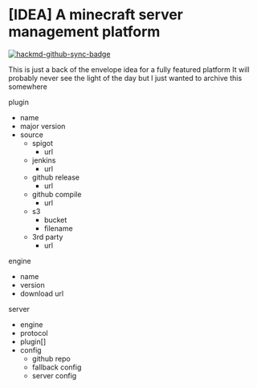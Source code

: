 # [IDEA] A minecraft server management platform

[![hackmd-github-sync-badge](https://hackmd.io/ZNPzJax3T02Rs83mmz6pbA/badge)](https://hackmd.io/ZNPzJax3T02Rs83mmz6pbA)


This is just a back of the envelope idea for a fully featured platform
It will probably never see the light of the day but I just wanted to archive this somewhere

plugin
- name
- major version
- source
    - spigot
        - url
    - jenkins
        - url
    - github release
        - url
    - github compile
        - url
    - s3
        - bucket
        - filename
    - 3rd party
        - url


engine
- name
- version
- download url


server
- engine
- protocol
- plugin[]
- config
    - github repo
    - fallback config
    - server config
